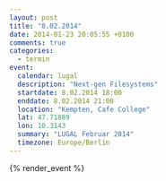 ```yaml
---
layout: post
title: "8.02.2014"
date: 2014-01-23 20:05:55 +0100
comments: true
categories: 
  - termin
event: 
  calendar: lugal
  description: "Next-gen Filesystems"
  startdate: 8.02.2014 18:00
  enddate: 8.02.2014 21:00
  location: "Kempten, Cafe College"
  lat: 47.71889
  lon: 10.3143
  summary: "LUGAL Februar 2014"
  timezone: Europe/Berlin
---
```


{% render_event %}
